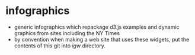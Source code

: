 # infographics

 * generic infographics which repackage d3.js examples and dynamic graphics from sites including the NY Times
 * by convention when making a web site that uses these widgets, put the contents of this git into _igw_ directory.
